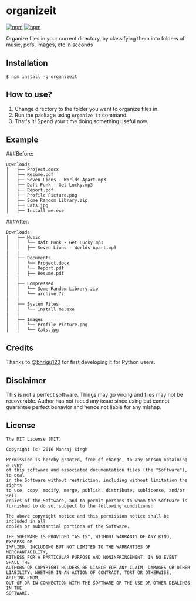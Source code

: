 # organizeit
[![npm](https://img.shields.io/npm/v/organizeit.svg?maxAge=2592000?style=flat-square)](https://www.npmjs.com/package/organizeit) [![npm](https://img.shields.io/npm/dt/organizeit.svg?maxAge=2592000?style=flat-square)](https://www.npmjs.com/package/organizeit)

Organize files in your current directory, by classifying them into folders of music, pdfs, images, etc in seconds

## Installation

```
$ npm install -g organizeit
```

## How to use?

1. Change directory to the folder you want to organize files in.
2. Run the package using `organize it` command.
3. That's it! Spend your time doing something useful now.

## Example

###Before:
```
Downloads
│   ├── Project.docx
│   ├── Resume.pdf
│   ├── Seven Lions - Worlds Apart.mp3
│   ├── Daft Punk - Get Lucky.mp3
│   ├── Report.pdf
│   ├── Profile Picture.png
│   ├── Some Random Library.zip
│   ├── Cats.jpg
│   ├── Install me.exe
```

###After:
```
Downloads
│   ├── Music
│   │   └── Daft Punk - Get Lucky.mp3
│   │   ├── Seven Lions - Worlds Apart.mp3
|	|
│   ├── Documents
│   │   └── Project.docx
│   │   └── Report.pdf
│   │   ├── Resume.pdf
|	|
│   ├── Compressed
│   │   └── Some Random Library.zip
│   │   └── archive.7z
|	|
│   ├── System Files
│   │   └── Install me.exe
|	|
│   ├── Images
│   │   └── Profile Picture.png
│   │   └── Cats.jpg
```

## Credits
Thanks to [@bhrigu123](https://github.com/bhrigu123/classifier) for first developing it for Python users.

## Disclaimer
This is not a perfect software. Things may go wrong and files may not be recoverable. Author has not faced any issue since using but cannot guarantee perfect behavior and hence not liable for any mishap.

## License

```
The MIT License (MIT)

Copyright (c) 2016 Manraj Singh

Permission is hereby granted, free of charge, to any person obtaining a copy
of this software and associated documentation files (the "Software"), to deal
in the Software without restriction, including without limitation the rights
to use, copy, modify, merge, publish, distribute, sublicense, and/or sell
copies of the Software, and to permit persons to whom the Software is
furnished to do so, subject to the following conditions:

The above copyright notice and this permission notice shall be included in all
copies or substantial portions of the Software.

THE SOFTWARE IS PROVIDED "AS IS", WITHOUT WARRANTY OF ANY KIND, EXPRESS OR
IMPLIED, INCLUDING BUT NOT LIMITED TO THE WARRANTIES OF MERCHANTABILITY,
FITNESS FOR A PARTICULAR PURPOSE AND NONINFRINGEMENT. IN NO EVENT SHALL THE
AUTHORS OR COPYRIGHT HOLDERS BE LIABLE FOR ANY CLAIM, DAMAGES OR OTHER
LIABILITY, WHETHER IN AN ACTION OF CONTRACT, TORT OR OTHERWISE, ARISING FROM,
OUT OF OR IN CONNECTION WITH THE SOFTWARE OR THE USE OR OTHER DEALINGS IN THE
SOFTWARE.
```

